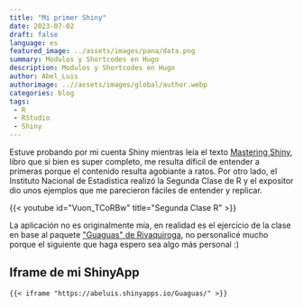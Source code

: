 ```yaml
---
title: "Mi primer Shiny"
date: 2023-07-02
draft: false
language: es
featured_image: ../assets/images/pana/data.png
summary: Modulos y Shortcodes en Hugo
description: Modulos y Shortcodes en Hugo
author: Abel_Luis
authorimage: ..//assets/images/global/author.webp
categories: blog
tags: 
 - R 
 - RStudio
 - Shiny
---
```


Estuve probando por mi cuenta Shiny mientras leía el texto [Mastering Shiny](https://mastering-shiny.org/), libro que si bien es super completo, me resulta díficil de entender a primeras porque el contenido resulta agobiante a ratos. Por otro lado, el Instituto Nacional de Estadística realizó la Segunda Clase de R y el expositor dio unos ejemplos que me parecieron fáciles de entender y replicar.

{{< youtube id="Vuon_TCoRBw" title="Segunda Clase R" >}}

La aplicación no es originalmente mía, en realidad es el ejercicio de la clase en base al paquete ["Guaguas" de Rivaquiroga](https://github.com/rivaquiroga/guaguas), no personalicé mucho porque el siguiente que haga espero sea algo más personal :)

## Iframe de mi ShinyApp

```         
{{< iframe "https://abeluis.shinyapps.io/Guaguas/" >}}
```
 

